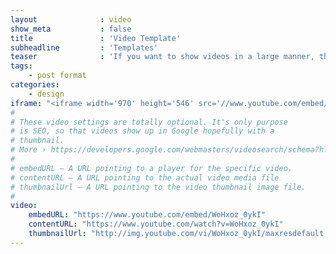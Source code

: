 ```yaml
---
layout              : video
show_meta           : false
title               : 'Video Template'
subheadline         : 'Templates'
teaser              : 'If you want to show videos in a large manner, the video template is the right choice.'
tags:
    - post format
categories:
    - design
iframe: "<iframe width='970' height='546' src='//www.youtube.com/embed/3b5zCFSmVvU' frameborder='0' allowfullscreen></iframe>"
#
# These video settings are totally optional. It's only purpose
# is SEO, so that videos show up in Google hopefully with a 
# thumbnail.
# More › https://developers.google.com/webmasters/videosearch/schema?hl=en&rd=1
#
# embedURL – A URL pointing to a player for the specific video.
# contentURL – A URL pointing to the actual video media file
# thumbnailUrl – A URL pointing to the video thumbnail image file.
#
video:
    embedURL: "https://www.youtube.com/embed/WoHxoz_0ykI"
    contentURL: "https://www.youtube.com/watch?v=WoHxoz_0ykI"
    thumbnailUrl: "http://img.youtube.com/vi/WoHxoz_0ykI/maxresdefault.jpg"
---
```

<!--more-->
